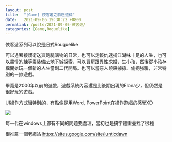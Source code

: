 ```yaml
---
layout: post
title:  "[Game] 俠客遊之前途道標"
date:   2021-09-05 19:30:22 +0800
permalink: /posts/2021-09-05-俠客遊/
categories: [Game,Roguelike]
---
```


俠客遊系列可以說是日式Rouguelike

可以過著接護衛送貨跑腿購物的日常，也可以走報仇逮捕江湖味十足的人生，也可以盡情的練等籌裝備去地下城探索，可以買房跟異性求婚，生小孩，然後從小孩存檔開始玩一個新的人生當副二代開局。也可以當惡人燒殺擄掠、偷拐強騙，非常特別的一款遊戲。

畢竟是2000年以前的遊戲，遊戲系統內容還是比後期出現的Elona少，但仍然是很好玩的遊戲。

UI操作方式蠻特別的，有點像是用Word, PowerPoint在操作遊戲的感覺XD

![](/Images/Game/Artdink/俠客遊之前途道標.PNG)

每一代在windows上都有不同的問題要處理，當初也是搞字體重疊找了很種

很推薦一個老網站 https://sites.google.com/site/lunticdawn